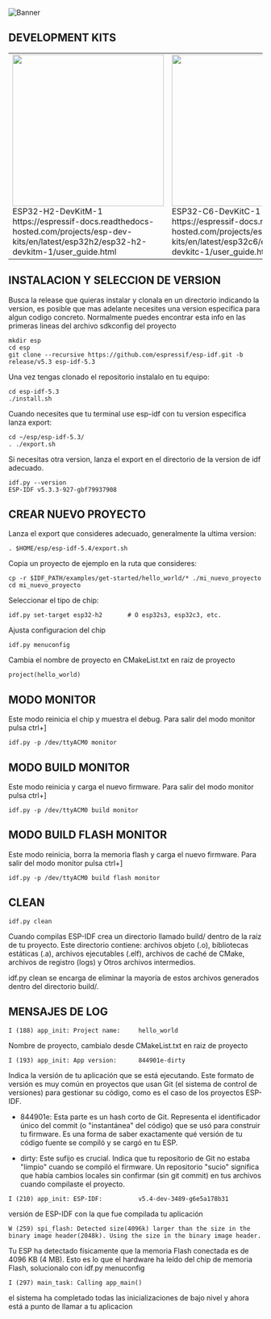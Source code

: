 ![Banner](./assets/banner.png)

## DEVELOPMENT KITS
<table>
 <tr>
  <td>
   <img src="https://espressif-docs.readthedocs-hosted.com/projects/esp-dev-kits/en/latest/_images/esp32-h2-devkitm-1-45-20230303.png" width="300" height="auto">
   <br>
   ESP32-H2-DevKitM-1 <br> https://espressif-docs.readthedocs-hosted.com/projects/esp-dev-kits/en/latest/esp32h2/esp32-h2-devkitm-1/user_guide.html
  </td>
  <td>
   <img src="https://espressif-docs.readthedocs-hosted.com/projects/esp-dev-kits/en/latest/_images/esp32-c6-devkitc-1-isometric_v1.2.png" width="300" height="auto">
   <br>
   ESP32-C6-DevKitC-1 v1.2 <br> https://espressif-docs.readthedocs-hosted.com/projects/esp-dev-kits/en/latest/esp32c6/esp32-c6-devkitc-1/user_guide.html
  </td>
 </tr>

</table>

## INSTALACION Y SELECCION DE VERSION

Busca la release que quieras instalar y clonala en un directorio indicando la version, es posible que mas adelante necesites una version especifica para algun codigo concreto. Normalmente puedes encontrar esta info en las primeras lineas del archivo sdkconfig del proyecto

```
mkdir esp
cd esp
git clone --recursive https://github.com/espressif/esp-idf.git -b release/v5.3 esp-idf-5.3
```

Una vez tengas clonado el repositorio instalalo en tu equipo:
```
cd esp-idf-5.3
./install.sh
```

Cuando necesites que tu terminal use esp-idf con tu version especifica lanza export:
```
cd ~/esp/esp-idf-5.3/
. ./export.sh
```

Si necesitas otra version, lanza el export en el directorio de la version de idf adecuado.
```
idf.py --version
ESP-IDF v5.3.3-927-gbf79937908
```

## CREAR NUEVO PROYECTO
Lanza el export que consideres adecuado, generalmente la ultima version:
```
. $HOME/esp/esp-idf-5.4/export.sh
```

Copia un proyecto de ejemplo en la ruta que consideres:
```
cp -r $IDF_PATH/examples/get-started/hello_world/* ./mi_nuevo_proyecto
cd mi_nuevo_proyecto
```

Seleccionar el tipo de chip:
```
idf.py set-target esp32-h2       # O esp32s3, esp32c3, etc.
```

Ajusta configuracion del chip
```
idf.py menuconfig
```

Cambia el nombre de proyecto en CMakeList.txt en raiz de proyecto
```
project(hello_world)
```

## MODO MONITOR

Este modo reinicia el chip y muestra el debug. Para salir del modo monitor pulsa ctrl+]
```
idf.py -p /dev/ttyACM0 monitor
```

## MODO BUILD MONITOR
Este modo reinicia y carga el nuevo firmware. Para salir del modo monitor pulsa ctrl+]
```
idf.py -p /dev/ttyACM0 build monitor
```

## MODO BUILD FLASH MONITOR
Este modo reinicia, borra la memoria flash y carga el nuevo firmware. Para salir del modo monitor pulsa ctrl+]
```
idf.py -p /dev/ttyACM0 build flash monitor
```

## CLEAN
```
idf.py clean
```
Cuando compilas ESP-IDF crea un directorio llamado build/ dentro de la raíz de tu proyecto. Este directorio contiene: archivos objeto (.o), bibliotecas estáticas (.a), archivos ejecutables (.elf), archivos de caché de CMake, archivos de registro (logs) y Otros archivos intermedios.

idf.py clean se encarga de eliminar la mayoría de estos archivos generados dentro del directorio build/.

## MENSAJES DE LOG

```
I (188) app_init: Project name:     hello_world
```
Nombre de proyecto, cambialo desde CMakeList.txt en raiz de proyecto

```
I (193) app_init: App version:      844901e-dirty
```
Indica la versión de tu aplicación que se está ejecutando. Este formato de versión es muy común en proyectos que usan Git (el sistema de control de versiones) para gestionar su código, como es el caso de los proyectos ESP-IDF.

 - 844901e: Esta parte es un hash corto de Git. Representa el identificador único del commit (o "instantánea" del código) que se usó para construir tu firmware. Es una forma de saber exactamente qué versión de tu código fuente se compiló y se cargó en tu ESP.

 - dirty: Este sufijo es crucial. Indica que tu repositorio de Git no estaba "limpio" cuando se compiló el firmware. Un repositorio "sucio" significa que había cambios locales sin confirmar (sin git commit) en tus archivos cuando compilaste el proyecto.

```
I (210) app_init: ESP-IDF:          v5.4-dev-3489-g6e5a178b31
```
versión de ESP-IDF con la que fue compilada tu aplicación

```
W (259) spi_flash: Detected size(4096k) larger than the size in the binary image header(2048k). Using the size in the binary image header.
```
Tu ESP ha detectado físicamente que la memoria Flash conectada es de 4096 KB (4 MB). Esto es lo que el hardware ha leído del chip de memoria Flash, solucionalo con idf.py menuconfig


```
I (297) main_task: Calling app_main()
```
el sistema ha completado todas las inicializaciones de bajo nivel y ahora está a punto de llamar a tu aplicacion
